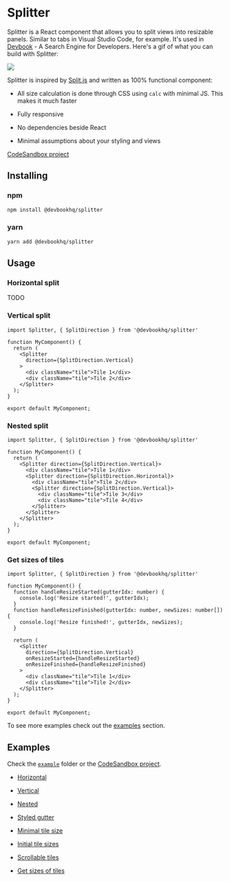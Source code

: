 # Splitter

Splitter is a React component that allows you to split views into resizable panels. Similar to tabs in Visual Studio Code, for example. It's used in [Devbook](https://usedevbook.com) - A Search Engine for Developers.
Here's a gif of what you can build with Splitter:

![](example.gif)

Splitter is inspired by [Split.js](https://split.js.org/) and written as 100% functional component:

* All size calculation is done through CSS using `calc` with minimal JS. This makes it much faster

* Fully responsive

* No dependencies beside React

* Minimal assumptions about your styling and views

[CodeSandbox project](https://codesandbox.io/s/devbookhqspliiter-example-l23s4)

## Installing

### npm

```bash
npm install @devbookhq/splitter
```

### yarn

```bash
yarn add @devbookhq/splitter
```

## Usage

### Horizontal split

TODO

### Vertical split

```tsx {"cell-id":"PqY0M7","document-env-id":"1ad1629e","template-id":"nextjs-v11-components","cell-name":"Untitled-Xrr"}
import Splitter, { SplitDirection } from '@devbookhq/splitter'

function MyComponent() {
  return (
    <Splitter
      direction={SplitDirection.Vertical}  
    >
      <div className="tile">Tile 1</div>
      <div className="tile">Tile 2</div>
    </Splitter>
  );
}

export default MyComponent;
```

### Nested split

```tsx {"cell-id":"Wu9K0r","document-env-id":"1ad1629e","template-id":"nextjs-v11-components","cell-name":"Untitled-SxS"}
import Splitter, { SplitDirection } from '@devbookhq/splitter'

function MyComponent() {
  return (
    <Splitter direction={SplitDirection.Vertical}>
      <div className="tile">Tile 1</div>
      <Splitter direction={SplitDirection.Horizontal}>
        <div className="tile">Tile 2</div>
        <Splitter direction={SplitDirection.Vertical}>
          <div className="tile">Tile 3</div>
          <div className="tile">Tile 4</div>
        </Splitter>
      </Splitter>
    </Splitter>
  );
}

export default MyComponent;
```

### Get sizes of tiles

```tsx {"cell-id":"h2cYey","document-env-id":"1ad1629e","template-id":"nextjs-v11-components","cell-name":"Untitled-XF6"}
import Splitter, { SplitDirection } from '@devbookhq/splitter'

function MyComponent() {
  function handleResizeStarted(gutterIdx: number) {
    console.log('Resize started!', gutterIdx);
  }
  function handleResizeFinished(gutterIdx: number, newSizes: number[]) {
    console.log('Resize finished!', gutterIdx, newSizes);
  }

  return (
    <Splitter
      direction={SplitDirection.Vertical}
      onResizeStarted={handleResizeStarted}
      onResizeFinished={handleResizeFinished}
    >
      <div className="tile">Tile 1</div>
      <div className="tile">Tile 2</div>
    </Splitter>
  );
}

export default MyComponent;
```

To see more examples check out the [examples](#Example) section.

## Examples

Check the [`example`](./example/src/App.tsx) folder or the [CodeSandbox project](https://codesandbox.io/s/devbookhqspliiter-example-l23s4).

* [Horizontal](./example/src/HorizontalSplit/index.tsx)

* [Vertical](./example/src/VerticalSplit/index.tsx)

* [Nested](./example/src/NestedSplit/index.tsx)

* [Styled gutter](./example/src/StyledGutter/index.tsx)

* [Minimal tile size](./example/src/MinSize/index.tsx)

* [Initial tile sizes](./example/src/InitialSizes/index.tsx)

* [Scrollable tiles](./example/src/ScrollableChildren/index.tsx)

* [Get sizes of tiles](./example/src/OnDidResize/index.tsx)